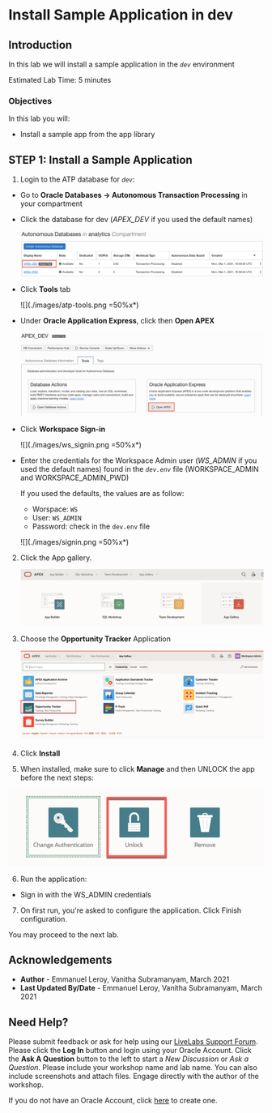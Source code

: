 # Install Sample Application in dev

## Introduction

In this lab we will install a sample application in the *`dev`* environment

Estimated Lab Time: 5 minutes

### Objectives

In this lab you will:

- Install a sample app from the app library

## **STEP 1:** Install a Sample Application

1. Login to the ATP database for *`dev`*: 

  - Go to **Oracle Databases -> Autonomous Transaction Processing** in your compartment
  - Click the database for dev (*APEX_DEV* if you used the default names)

    ![](./images/db-list.png)

  - Click **Tools** tab 

    ![](./images/atp-tools.png =50%x*)

  - Under **Oracle Application Express**, click then **Open APEX**

    ![](./images/open-apex.png)

  - Click **Workspace Sign-in**

    ![](./images/ws_signin.png =50%x*)

  - Enter the credentials for the Workspace Admin user (*WS_ADMIN* if you used the default names) found in the *`dev.env`* file (WORKSPACE_ADMIN and WORKSPACE_ADMIN_PWD)

    If you used the defaults, the values are as follow:
    - Worspace: `WS`
    - User: `WS_ADMIN`
    - Password: check in the `dev.env` file

    ![](./images/signin.png =50%x*)

2. Click the App gallery.

    ![](./images/app-gallery.png)

3. Choose the **Opportunity Tracker** Application

    ![](./images/opportunity-tracker.png)

4. Click **Install**

5. When installed, make sure to click **Manage** and then UNLOCK the app before the next steps:

  ![](./images/unlock.png)

6. Run the application:

  - Sign in with the WS_ADMIN credentials

7. On first run, you're asked to configure the application. Click Finish configuration.


You may proceed to the next lab.

## Acknowledgements

 - **Author** - Emmanuel Leroy, Vanitha Subramanyam, March 2021
 - **Last Updated By/Date** - Emmanuel Leroy, Vanitha Subramanyam, March 2021

## Need Help?
Please submit feedback or ask for help using our [LiveLabs Support Forum](https://community.oracle.com/tech/developers/categories/livelabs). Please click the **Log In** button and login using your Oracle Account. Click the **Ask A Question** button to the left to start a *New Discussion* or *Ask a Question*.  Please include your workshop name and lab name.  You can also include screenshots and attach files.  Engage directly with the author of the workshop.

If you do not have an Oracle Account, click [here](https://profile.oracle.com/myprofile/account/create-account.jspx) to create one.
